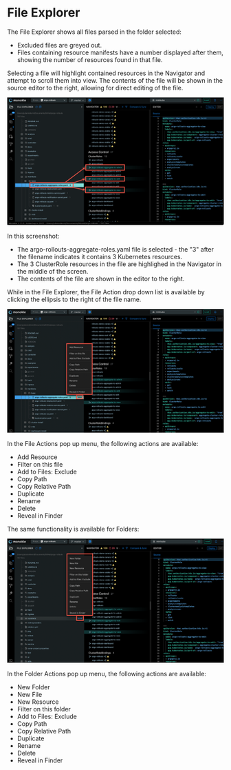 # File Explorer

The File Explorer shows all files parsed in the folder selected:

- Excluded files are greyed out.
- Files containing resource manifests have a number displayed after them, showing the number of resources found in that file.

Selecting a file will highlight contained resources in the Navigator and attempt to scroll them into view. The contents of the 
file will be shown in the source editor to the right, allowing for direct editing of the file.

![File Explorer Navigation](img/resource-navigation-2-1.11.png)

In this screenshot:

- The argo-rollouts-aggregate-roles.yaml file is selected - the "3" after the filename indicates it contains 3 Kubernetes resources.
- The 3 ClusterRole resources in the file are highlighed in the Navigator in the middle of the screen.
- The contents of the file are shown in the editor to the right.

While in the File Explorer, the File Action drop down list is available by clicking the ellipsis to the right of the file name.

![Explorer File Actions](img/explorer-file-actions-1.11.png)

In the File Actions pop up menu, the following actions are available:

- Add Resource
- Filter on this file
- Add to Files: Exclude
- Copy Path
- Copy Relative Path
- Duplicate
- Rename
- Delete
- Reveal in Finder

The same functionality is available for Folders:

![Explorer File Actions](img/explorer-folder-actions-1.11.png)

In the Folder Actions pop up menu, the following actions are available:

- New Folder
- New File
- New Resource
- Filter on this folder
- Add to Files: Exclude
- Copy Path
- Copy Relative Path
- Duplicate
- Rename
- Delete
- Reveal in Finder